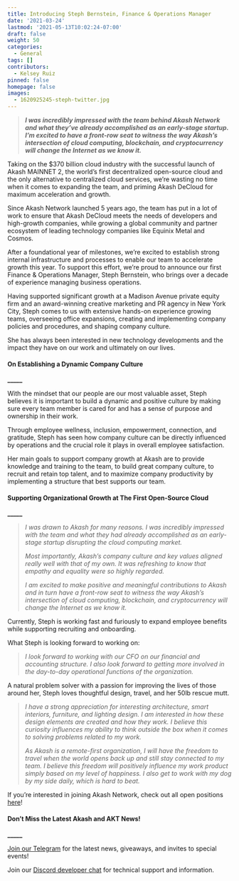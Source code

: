 ```yaml
---
title: Introducing Steph Bernstein, Finance & Operations Manager
date: '2021-03-24'
lastmod: '2021-05-13T10:02:24-07:00'
draft: false
weight: 50
categories:
  - General
tags: []
contributors:
  - Kelsey Ruiz
pinned: false
homepage: false
images:
  - 1620925245-steph-twitter.jpg
---
```

> _**I was incredibly impressed with the team behind Akash Network and what they’ve already accomplished as an early-stage startup. I’m excited to have a front-row seat to witness the way Akash’s intersection of cloud computing, blockchain, and cryptocurrency will change the Internet as we know it.**_

Taking on the $370 billion cloud industry with the successful launch of Akash MAINNET 2, the world’s first decentralized open-source cloud and the only alternative to centralized cloud services, we’re wasting no time when it comes to expanding the team, and priming Akash DeCloud for maximum acceleration and growth.   

Since Akash Network launched 5 years ago, the team has put in a lot of work to ensure that Akash DeCloud meets the needs of developers and high-growth companies, while growing a global community and partner ecosystem of leading technology companies like Equinix Metal and Cosmos.  

After a foundational year of milestones, we’re excited to establish strong internal infrastructure and processes to enable our team to accelerate growth this year. To support this effort, we’re proud to announce our first Finance & Operations Manager, Steph Bernstein, who brings over a decade of experience managing business operations.   

Having supported significant growth at a Madison Avenue private equity firm and an award-winning creative marketing and PR agency in New York City, Steph comes to us with extensive hands-on experience growing teams, overseeing office expansions, creating and implementing company policies and procedures, and shaping company culture.   

She has always been interested in new technology developments and the impact they have on our work and ultimately on our lives.    

#### **On Establishing a Dynamic Company Culture**  
**\_\_\_\_\_**

With the mindset that our people are our most valuable asset, Steph believes it is important to build a dynamic and positive culture by making sure every team member is cared for and has a sense of purpose and ownership in their work.   

Through employee wellness, inclusion, empowerment, connection, and gratitude, Steph has seen how company culture can be directly influenced by operations and the crucial role it plays in overall employee satisfaction.  

Her main goals to support company growth at Akash are to provide knowledge and training to the team, to build great company culture, to recruit and retain top talent, and to maximize company productivity by implementing a structure that best supports our team.   

#### **Supporting Organizational Growth at The First Open-Source Cloud**  
**\_\_\_\_\_**

> _I was drawn to Akash for many reasons. I was incredibly impressed with the team and what they had already accomplished as an early-stage startup disrupting the cloud computing market._  
>   
> _Most importantly, Akash’s company culture and key values aligned really well with that of my own. It was refreshing to know that empathy and equality were so highly regarded._   
>   
> _I am excited to make positive and meaningful contributions to Akash and in turn have a front-row seat to witness the way Akash’s intersection of cloud computing, blockchain, and cryptocurrency will change the Internet as we know it._

Currently, Steph is working fast and furiously to expand employee benefits while supporting recruiting and onboarding.   

What Steph is looking forward to working on:   

> _I look forward to working with our CFO on our financial and accounting structure. I also look forward to getting more involved in the day-to-day operational functions of the organization._

A natural problem solver with a passion for improving the lives of those around her, Steph loves thoughtful design, travel, and her 50lb rescue mutt.   

> _I have a strong appreciation for interesting architecture, smart interiors, furniture, and lighting design. I am interested in how these design elements are created and how they work. I believe this curiosity influences my ability to think outside the box when it comes to solving problems related to my work._   
>   
> _As Akash is a remote-first organization, I will have the freedom to travel when the world opens back up and still stay connected to my team. I believe this freedom will positively influence my work product simply based on my level of happiness. I also get to work with my dog by my side daily, which is hard to beat._

  
If you’re interested in joining Akash Network, check out all open positions [here](https://jobs.lever.co/AkashNetwork)!

#### **Don’t Miss the Latest Akash and AKT News!**  
**\_\_\_\_\_**

[Join our Telegram](https://t.me/AkashNW) for the latest news, giveaways, and invites to special events!

Join our [Discord developer chat](https://discord.com/invite/DxftX67) for technical support and information.
